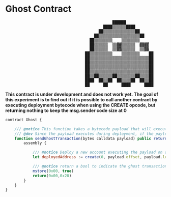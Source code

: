 # Ghost Contract

                                                   ██████
                                               ████▒▒▒▒▒▒████
                                             ██▒▒▒▒▒▒▒▒▒▒▒▒▒▒██
                                           ██▒▒▒▒▒▒▒▒▒▒▒▒▒▒▒▒▒▒██
                                         ██▒▒▒▒▒▒▒▒    ▒▒▒▒▒▒▒▒
                                         ██▒▒▒▒▒▒  ▒▒▓▓▒▒▒▒▒▒  ▓▓▓▓
                                         ██▒▒▒▒▒▒  ▒▒▓▓▒▒▒▒▒▒  ▒▒▓▓
                                       ██▒▒▒▒▒▒▒▒▒▒    ▒▒▒▒▒▒▒▒    ██
                                       ██▒▒▒▒▒▒▒▒▒▒▒▒▒▒▒▒▒▒▒▒▒▒▒▒▒▒██
                                       ██▒▒▒▒▒▒▒▒▒▒▒▒▒▒▒▒▒▒▒▒▒▒▒▒▒▒██
                                       ██▒▒▒▒▒▒▒▒▒▒▒▒▒▒▒▒▒▒▒▒▒▒▒▒▒▒██
                                       ██▒▒▒▒▒▒▒▒▒▒▒▒▒▒▒▒▒▒▒▒▒▒▒▒▒▒██
                                       ██▒▒██▒▒▒▒▒▒██▒▒▒▒▒▒▒▒██▒▒▒▒██
                                       ████  ██▒▒██  ██▒▒▒▒██  ██▒▒██
                                       ██      ██      ████      ████

**This contract is under development and does not work yet. The goal of this experiment is to find out if it is possible to call another contract by executing deployment bytecode when using the CREATE opcode, but returning nothing to keep the msg.sender code size at 0**

```js
contract Ghost {

    /// @notice This function takes a bytecode payload that will execute during the use of the CREATE opcode
    /// @dev Since the payload executes during deployment, if the payload calls an external contract, the msg.sender is rendered as the zero address.
    function sendGhostTransaction(bytes calldata payload) public returns (bool) {
        assembly {

            /// @notice Deploy a new account executing the payload on deployment
            let deployedAddress := create(0, payload.offset, payload.length)

            /// @notice return a bool to indicate the ghost transaction was a success
            mstore(0x00, true)
            return(0x00,0x20)
        }
    }
}


```
